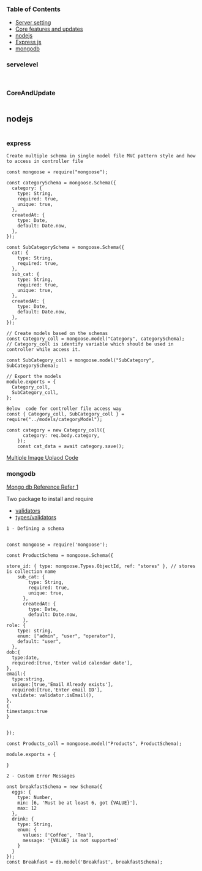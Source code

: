 ### Table of Contents


  - [Server setting](#servelevel)
  - [Core features and updates](#CoreAndUpdate)
  - [nodejs](#nodejs)
  - [Express js](#express)
  - [mongodb](#mongodb)



### servelevel

```
   
```

### CoreAndUpdate

```

```

## nodejs

```

```


### express

```
Create multiple schema in single model file MVC pattern style and how to access in controller file

const mongoose = require("mongoose");

const categorySchema = mongoose.Schema({
  category: {
    type: String,
    required: true,
    unique: true,
  },
  createdAt: {
    type: Date,
    default: Date.now,
  },
});

const SubCategorySchema = mongoose.Schema({
  cat: {
    type: String,
    required: true,
  },
  sub_cat: {
    type: String,
    required: true,
    unique: true,
  },
  createdAt: {
    type: Date,
    default: Date.now,
  },
});

// Create models based on the schemas
const Category_coll = mongoose.model("Category", categorySchema);    // Category_coll is identify variable which should be used in controller while access it.

const SubCategory_coll = mongoose.model("SubCategory", SubCategorySchema);

// Export the models
module.exports = {
  Category_coll,
  SubCategory_coll,
};

Below  code for controller file access way
const { Category_coll, SubCategory_coll } = require("../models/categoryModel");

const category = new Category_coll({
      category: req.body.category,
    });
    const cat_data = await category.save();

```

[Multiple Image Uplaod Code](https://github.com/Sameera-Perera/Express-Js-REST-API-Image-Uploade-Complete-Example)


### mongodb

[Mongo db Reference ](https://www.mongodb.com/developer/products/mongodb/cheat-sheet/)
[Refer 1](https://gist.github.com/subfuzion/9236165)

Two package to install and require

- [validators](https://www.npmjs.com/package/validator)
- [types/validators](https://www.npmjs.com/package/@types/validator?activeTab=readme)

```
1 - Defining a schema


const mongoose = require('mongoose');

const ProductSchema = mongoose.Schema({

store_id: { type: mongoose.Types.ObjectId, ref: "stores" }, // stores is collection name
    sub_cat: {
        type: String,
        required: true,
        unique: true,
      },
      createdAt: {
        type: Date,
        default: Date.now,
      },
role: {
    type: string,
    enum: ["admin", "user", "operator"],
    default: "user",
  },
dob:{
  type:date,
  required:[true,'Enter valid calendar date'],
},
email:{
  type:string,
  unique:[true,'Email Already exists'],
  required:[true,'Enter email ID'],
  validate: validator.isEmail(),
},
{
timestamps:true
}


});

const Products_coll = mongoose.model("Products", ProductSchema);

module.exports = {

}

2 - Custom Error Messages

onst breakfastSchema = new Schema({
  eggs: {
    type: Number,
    min: [6, 'Must be at least 6, got {VALUE}'],
    max: 12
  },
  drink: {
    type: String,
    enum: {
      values: ['Coffee', 'Tea'],
      message: '{VALUE} is not supported'
    }
  }
});
const Breakfast = db.model('Breakfast', breakfastSchema);



```
    
